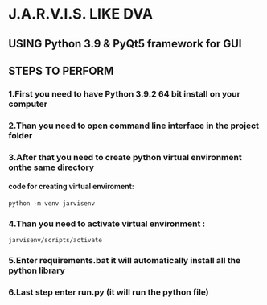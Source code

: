 # J.A.R.V.I.S. LIKE DVA 
## USING Python 3.9 & PyQt5 framework for GUI
## STEPS TO PERFORM
### 1.First you need to have Python 3.9.2 64 bit install on your computer
### 2.Than you need to open command line interface in the project folder
### 3.After that you need to create python virtual environment onthe same directory
#### code for creating virtual enviroment: 
    python -m venv jarvisenv
### 4.Than you need to activate virtual environment : 
    jarvisenv/scripts/activate
### 5.Enter requirements.bat it will automatically install all the python library
### 6.Last step enter run.py (it will run the python file)

